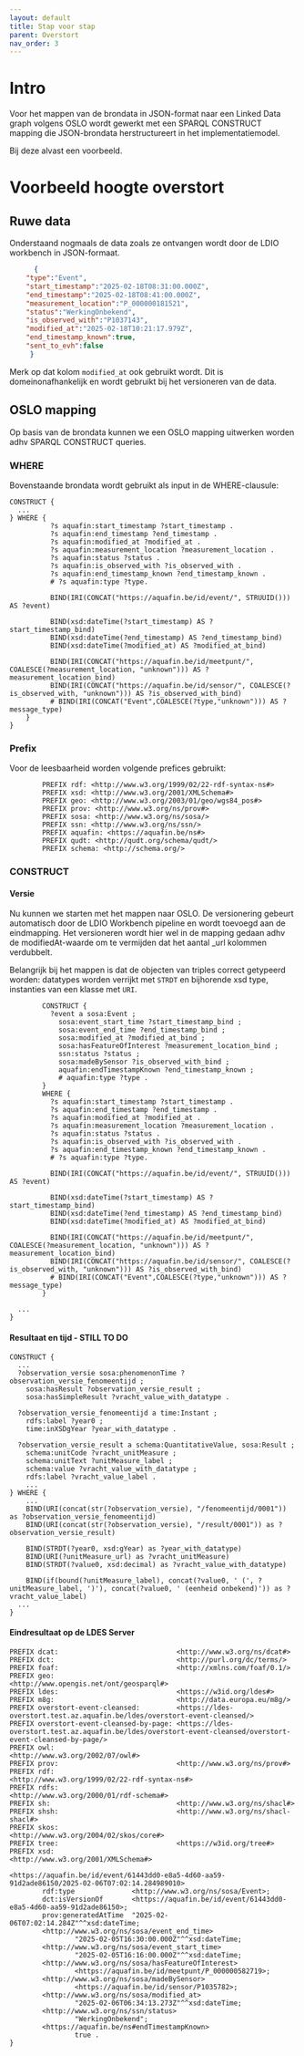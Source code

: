```yaml
---
layout: default
title: Stap voor stap
parent: Overstort
nav_order: 3
---
```


# Intro

Voor het mappen van de brondata in JSON-format naar een Linked Data graph volgens OSLO wordt gewerkt met een SPARQL CONSTRUCT mapping die JSON-brondata herstructureert in het implementatiemodel.

Bij deze alvast een voorbeeld.

# Voorbeeld hoogte overstort

## Ruwe data

Onderstaand nogmaals de data zoals ze ontvangen wordt door de LDIO workbench in JSON-formaat.

```json
      {
	"type":"Event",
	"start_timestamp":"2025-02-18T08:31:00.000Z",
	"end_timestamp":"2025-02-18T08:41:00.000Z",
	"measurement_location":"P_000000181521",
	"status":"WerkingOnbekend",
	"is_observed_with":"P1037143",
	"modified_at":"2025-02-18T10:21:17.979Z",
	"end_timestamp_known":true,
	"sent_to_evh":false 
     }

```

Merk op dat kolom `modified_at` ook gebruikt wordt. Dit is domeinonafhankelijk en wordt gebruikt bij het versioneren van de data.

## OSLO mapping

Op basis van de brondata kunnen we een OSLO mapping uitwerken worden adhv SPARQL CONSTRUCT queries. 

### WHERE

Bovenstaande brondata wordt gebruikt als input in de WHERE-clausule:

```
CONSTRUCT {
  ...
} WHERE {
          ?s aquafin:start_timestamp ?start_timestamp .
          ?s aquafin:end_timestamp ?end_timestamp .
          ?s aquafin:modified_at ?modified_at .
          ?s aquafin:measurement_location ?measurement_location .
          ?s aquafin:status ?status .
          ?s aquafin:is_observed_with ?is_observed_with .
          ?s aquafin:end_timestamp_known ?end_timestamp_known .
          # ?s aquafin:type ?type.

          BIND(IRI(CONCAT("https://aquafin.be/id/event/", STRUUID())) AS ?event)

          BIND(xsd:dateTime(?start_timestamp) AS ?start_timestamp_bind)
          BIND(xsd:dateTime(?end_timestamp) AS ?end_timestamp_bind)
          BIND(xsd:dateTime(?modified_at) AS ?modified_at_bind)

          BIND(IRI(CONCAT("https://aquafin.be/id/meetpunt/", COALESCE(?measurement_location, "unknown"))) AS ?measurement_location_bind)
          BIND(IRI(CONCAT("https://aquafin.be/id/sensor/", COALESCE(?is_observed_with, "unknown"))) AS ?is_observed_with_bind)
          # BIND(IRI(CONCAT("Event",COALESCE(?type,"unknown"))) AS ?message_type)
    }
}
```

### Prefix

Voor de leesbaarheid worden volgende prefices gebruikt:

```
        PREFIX rdf: <http://www.w3.org/1999/02/22-rdf-syntax-ns#>
        PREFIX xsd: <http://www.w3.org/2001/XMLSchema#>
        PREFIX geo: <http://www.w3.org/2003/01/geo/wgs84_pos#>
        PREFIX prov: <http://www.w3.org/ns/prov#>
        PREFIX sosa: <http://www.w3.org/ns/sosa/>
        PREFIX ssn: <http://www.w3.org/ns/ssn/>
        PREFIX aquafin: <https://aquafin.be/ns#>
        PREFIX qudt: <http://qudt.org/schema/qudt/>
        PREFIX schema: <http://schema.org/>
```

### CONSTRUCT

#### Versie

Nu kunnen we starten met het mappen naar OSLO.
De versionering gebeurt automatisch door de LDIO Workbench pipeline en wordt toevoegd aan de eindmapping. 
Het versioneren wordt hier wel in de mapping gedaan adhv de modifiedAt-waarde om te vermijden dat het aantal _url kolommen verdubbelt.

Belangrijk bij het mappen is dat de objecten van triples correct getypeerd worden: datatypes worden verrijkt met `STRDT` en bijhorende xsd type, instanties van een klasse met `URI`.

```
        CONSTRUCT {
          ?event a sosa:Event ;
            sosa:event_start_time ?start_timestamp_bind ;
            sosa:event_end_time ?end_timestamp_bind ;
            sosa:modified_at ?modified_at_bind ;
            sosa:hasFeatureOfInterest ?measurement_location_bind ;
            ssn:status ?status ;
            sosa:madeBySensor ?is_observed_with_bind ;
            aquafin:endTimestampKnown ?end_timestamp_known ;
            # aquafin:type ?type .
        }
        WHERE {
          ?s aquafin:start_timestamp ?start_timestamp .
          ?s aquafin:end_timestamp ?end_timestamp .
          ?s aquafin:modified_at ?modified_at .
          ?s aquafin:measurement_location ?measurement_location .
          ?s aquafin:status ?status .
          ?s aquafin:is_observed_with ?is_observed_with .
          ?s aquafin:end_timestamp_known ?end_timestamp_known .
          # ?s aquafin:type ?type.

          BIND(IRI(CONCAT("https://aquafin.be/id/event/", STRUUID())) AS ?event)

          BIND(xsd:dateTime(?start_timestamp) AS ?start_timestamp_bind)
          BIND(xsd:dateTime(?end_timestamp) AS ?end_timestamp_bind)
          BIND(xsd:dateTime(?modified_at) AS ?modified_at_bind)

          BIND(IRI(CONCAT("https://aquafin.be/id/meetpunt/", COALESCE(?measurement_location, "unknown"))) AS ?measurement_location_bind)
          BIND(IRI(CONCAT("https://aquafin.be/id/sensor/", COALESCE(?is_observed_with, "unknown"))) AS ?is_observed_with_bind)
          # BIND(IRI(CONCAT("Event",COALESCE(?type,"unknown"))) AS ?message_type)
        }  

  ...
}
```

#### Resultaat en tijd - STILL TO DO

```
CONSTRUCT {
  ...
  ?observation_versie sosa:phenomenonTime ?observation_versie_fenomeentijd ;
    sosa:hasResult ?observation_versie_result ;
    sosa:hasSimpleResult ?vracht_value_with_datatype .

  ?observation_versie_fenomeentijd a time:Instant ;
    rdfs:label ?year0 ;
    time:inXSDgYear ?year_with_datatype .

  ?observation_versie_result a schema:QuantitativeValue, sosa:Result ;
    schema:unitCode ?vracht_unitMeasure ;
    schema:unitText ?unitMeasure_label ;
    schema:value ?vracht_value_with_datatype ;
    rdfs:label ?vracht_value_label .
    ...
} WHERE {
    ...
    BIND(URI(concat(str(?observation_versie), "/fenomeentijd/0001")) as ?observation_versie_fenomeentijd) 
    BIND(URI(concat(str(?observation_versie), "/result/0001")) as ?observation_versie_result)

    BIND(STRDT(?year0, xsd:gYear) as ?year_with_datatype)
    BIND(URI(?unitMeasure_url) as ?vracht_unitMeasure)
    BIND(STRDT(?value0, xsd:decimal) as ?vracht_value_with_datatype)

    BIND(if(bound(?unitMeasure_label), concat(?value0, ' (', ?unitMeasure_label, ')'), concat(?value0, ' (eenheid onbekend)')) as ?vracht_value_label)
  ...
}
```

#### Eindresultaat op de LDES Server


```
PREFIX dcat:                             <http://www.w3.org/ns/dcat#>
PREFIX dct:                              <http://purl.org/dc/terms/>
PREFIX foaf:                             <http://xmlns.com/foaf/0.1/>
PREFIX geo:                              <http://www.opengis.net/ont/geosparql#>
PREFIX ldes:                             <https://w3id.org/ldes#>
PREFIX m8g:                              <http://data.europa.eu/m8g/>
PREFIX overstort-event-cleansed:         <https://ldes-overstort.test.az.aquafin.be/ldes/overstort-event-cleansed/>
PREFIX overstort-event-cleansed-by-page: <https://ldes-overstort.test.az.aquafin.be/ldes/overstort-event-cleansed/overstort-event-cleansed-by-page/>
PREFIX owl:                              <http://www.w3.org/2002/07/owl#>
PREFIX prov:                             <http://www.w3.org/ns/prov#>
PREFIX rdf:                              <http://www.w3.org/1999/02/22-rdf-syntax-ns#>
PREFIX rdfs:                             <http://www.w3.org/2000/01/rdf-schema#>
PREFIX sh:                               <http://www.w3.org/ns/shacl#>
PREFIX shsh:                             <http://www.w3.org/ns/shacl-shacl#>
PREFIX skos:                             <http://www.w3.org/2004/02/skos/core#>
PREFIX tree:                             <https://w3id.org/tree#>
PREFIX xsd:                              <http://www.w3.org/2001/XMLSchema#>

<https://aquafin.be/id/event/61443dd0-e8a5-4d60-aa59-91d2ade86150/2025-02-06T07:02:14.284989010>
        rdf:type              <http://www.w3.org/ns/sosa/Event>;
        dct:isVersionOf       <https://aquafin.be/id/event/61443dd0-e8a5-4d60-aa59-91d2ade86150>;
        prov:generatedAtTime  "2025-02-06T07:02:14.284Z"^^xsd:dateTime;
        <http://www.w3.org/ns/sosa/event_end_time>
                "2025-02-05T16:30:00.000Z"^^xsd:dateTime;
        <http://www.w3.org/ns/sosa/event_start_time>
                "2025-02-05T16:16:00.000Z"^^xsd:dateTime;
        <http://www.w3.org/ns/sosa/hasFeatureOfInterest>
                <https://aquafin.be/id/meetpunt/P_000000582719>;
        <http://www.w3.org/ns/sosa/madeBySensor>
                <https://aquafin.be/id/sensor/P1035782>;
        <http://www.w3.org/ns/sosa/modified_at>
                "2025-02-06T06:34:13.273Z"^^xsd:dateTime;
        <http://www.w3.org/ns/ssn/status>
                "WerkingOnbekend";
        <https://aquafin.be/ns#endTimestampKnown>
                true .
}
```


